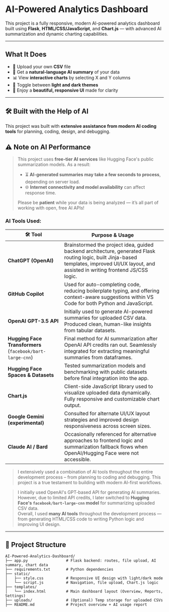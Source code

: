 #  AI-Powered Analytics Dashboard

This project is a fully responsive, modern AI-powered analytics dashboard built using **Flask**, **HTML/CSS/JavaScript**, and **Chart.js** — with advanced AI summarization and dynamic charting capabilities.

---

##  What It Does

- 📂 Upload your own **CSV** file
- 🤖 Get a **natural-language AI summary** of your data
- 📊 View **interactive charts** by selecting X and Y columns
- 🌙 Toggle between **light and dark themes**
- 🎨 Enjoy a **beautiful, responsive UI** made for clarity

---

## 🛠 Built with the Help of AI

This project was built with **extensive assistance from modern AI coding tools** for planning, coding, design, and debugging.

## ⚠️ Note on AI Performance
  
> This project uses **free-tier AI services** like Hugging Face's public summarization models. As a result:
>
> - ⏳ **AI-generated summaries may take a few seconds to process**, depending on server load.  
> - 🌐 **Internet connectivity and model availability** can affect response time.
>
>  Please be **patient** while your data is being analyzed — it’s all part of working with open, free AI APIs!



###  AI Tools Used:

| 🛠 Tool |  Purpose & Usage |
|--------|--------------------|
| **ChatGPT (OpenAI)** | Brainstormed the project idea, guided backend architecture, generated Flask routing logic, built Jinja-based templates, improved UI/UX layout, and assisted in writing frontend JS/CSS logic. |
| **GitHub Copilot** | Used for auto-completing code, reducing boilerplate typing, and offering context-aware suggestions within VS Code for both Python and JavaScript. |
| **OpenAI GPT-3.5 API** | Initially used to generate AI-powered summaries for uploaded CSV data. Produced clean, human-like insights from tabular datasets. |
| **Hugging Face Transformers** (`facebook/bart-large-cnn`) | Final method for AI summarization after OpenAI API credits ran out. Seamlessly integrated for extracting meaningful summaries from dataframes. |
| **Hugging Face Spaces & Datasets** | Tested summarization models and benchmarking with public datasets before final integration into the app. |
| **Chart.js** | Client-side JavaScript library used to visualize uploaded data dynamically. Fully responsive and customizable chart output. |
| **Google Gemini (experimental)** | Consulted for alternate UI/UX layout strategies and improved design responsiveness across screen sizes. |
| **Claude AI / Bard** | Occasionally referenced for alternative approaches to frontend logic and summarization fallback flows when OpenAI/Hugging Face were not accessible. |

>  I extensively used a combination of AI tools throughout the entire development process – from planning to coding and debugging. This project is a true testament to building with modern AI-first workflows.

>  I initially used OpenAI's GPT-based API for generating AI summaries. However, due to limited API credits, I later switched to **Hugging Face's `facebook/bart-large-cnn` model** for summarizing uploaded CSV data.  
>  Overall, I used **many AI tools** throughout the development process — from generating HTML/CSS code to writing Python logic and improving UI design.

---

## 📁 Project Structure

```
AI-Powered-Analytics-Dashboard/
├── app.py                 # Flask backend: routes, file upload, AI summary, chart data
├── requirements.txt       # Python dependencies
├── static/
│   ├── style.css          # Responsive UI design with light/dark mode
│   └── script.js          # Navigation, file upload, Chart.js logic
├── templates/
│   └── index.html         # Main dashboard layout (Overview, Reports, Settings)
├── uploads/               # (Optional) Temp storage for uploaded CSVs
├── README.md              # Project overview + AI usage report
```
